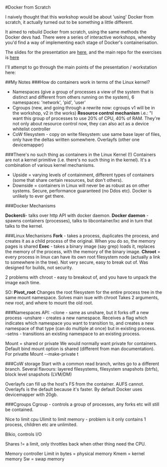 #Docker from Scratch

I naively thought that this workshop would be about 'using' Docker from scratch, it actually turned out to be something a little different. 

It aimed to rebuild Docker from scratch, using the same methods the Docker devs had. There were a series of interactive workshops, whereby you'd find a way of implementing each stage of Docker's containerisation. 

The slides for the presentation are [here](https://github.com/Fewbytes/rubber-docker/tree/master/slides), and the main repo for the exercises is [here](https://github.com/Fewbytes/rubber-docker/tree/master/levels)

I'll attempt to go through the main points of the presentation / workstation here:

##My Notes
###How do containers work in terms of the Linux kernel?

- Namespaces (give a group of processes a view of the system that is distinct and different from others running on the system), 6 namespaces: 'network', 'pid', 'user'
- Cgroups (new, and going through a rewrite now: cgroups v1 will be in the workshop, v2 in the works) **Resource control mechanism** i.e.: "I want this group of processes to use 20% of CPU, 40% of RAM. They're not only about resource control now, they can also act as a device whitelist controller
- CoW filesystem - copy on write filesystem: use same base layer of files, only have the deltas written somewhere. Overlayfs (other one devicemapper)

###There's no such thing as containers in the Linux Kernel (!)
Containers are not a kernel primitive (i.e. there's no such thing in the kernel). 
It's a combination of various kernel mechanisms.

- Upside = varying levels of containment, different  types of containers (some that share certain resources, but don't others). 
- Downside = containers in Linux will never be as robust as on other systems. Secure, performance guaranteed (no Ddos etc). Docker is unlikely to ever get there. 

###Docker Mechanisms

**Dockercli**- talks over http API with docker daemon. 
**Docker daemon** - spawns containers (processes), talks to libcontainer/lxc and in turn that talks to the kernel. 

###Linux Mechanisms
**Fork** - takes a process, duplicates the process, and creates it as a child process of the original. When you do so, the memory pages is shared
**Exec** - takes a binary image (say grep) loads it, replaces the memory of the process, with the memory of the binary image. 
**Chroot** = every process in linux can have its own root filesystem node (actually a link to somewhere in the tree). Not very secure, easy to break out of. Was designed for builds, not security. 

2 problems with chroot - easy to breakout of, and you have to unpack the image each time. 

SO: 
**Pivot_root**
Changes the root filesystem for the entire process tree in the same mount namespace. Solves main isue with chroot
Takes 2 arguments, new root, and where to mount the old root. 

###Namespaces API:
-clone - same as unshare, but it forks off a new process
-unshare - creates a new namespace. Receives a flag which indicates which namespace you want to transition to, and creates a new namespace of that type (can do multiple at once) but in existing process.  
-setns - transitions an existing namespace to an existing process. 

Mount = shared or private 
We would normally want private for containers. 
Default bind mount option is shared (different from man documentation). 
For privatte
Mount --make-private t

###CoW storage
Start with a common read branch, writes go to a different branch.
Several flavours: layered filesystems, filesystem snapshots (btrfs), block level snapshots (LVM/DM)

Overlayfs can fill up the host's FS from the container. AUFS cannot. Overlayfs is the default because it's faster. 
By default Docker uses devicemapper with 20gb. 


###Cgroups
Cgroup - controls a group of processes, any forks etc will still be contained.

Nice to limit cpu
Ulimit to limit memory - problem is it only contains 1 process, children etc are unlimited. 
 
Blkio, controls I/O

Shares != a limit, only throttles back when other thing need the CPU. 

Memory controller
Limit in bytes = physical memory
Kmem = kernel memory
Sw = swap memory
